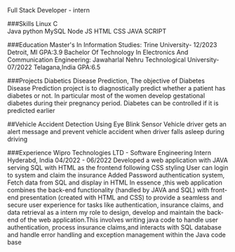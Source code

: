 Full Stack Developer - intern

###Skills
Linux
C  
Java
python
MySQL
Node JS
HTML
CSS
JAVA SCRIPT

###Education
Master's In Information Studies:
Trine University- 12/2023
Detroit, MI
GPA:3.9
Bachelor Of Technology In
Electronics And Communication
Engineering:
Jawaharlal Nehru Technological
University-07/2022
Telagana,India
GPA:6.5

###Projects
Diabetics Disease Prediction, The objective of Diabetes Disease Prediction project
is to diagnostically predict whether a patient has diabetes or not. In particular most
of the women develop gestational diabetes during their pregnancy period.
Diabetes can be controlled if it is predicted earlier

##Vehicle Accident Detection Using Eye Blink Sensor
Vehicle driver gets an alert message and prevent vehicle accident when driver falls
asleep during driving

###Experience
Wipro Technologies LTD - Software Engineering Intern
Hyderabd, India
04/2022 - 06/2022
Developed a web application with JAVA serving SQL with HTML as the frontend
following CSS styling
User can login to system and claim the insurance
Added Password authentication system, Fetch data from SQL and display in
HTML
In essence ,this web application combines the back-end functionality (handled by
JAVA and SQL) with front-end presentation (created with HTML and CSS) to
provide a seamless and secure user experience for tasks like authentication,
insurance claims, and data retrieval as a intern my role to design, develop and
maintain the back-end of the web application.This involves writing java code to
handle user authentication, process insurance claims,and interacts with SQL
database and handle error handling and exception management within the Java code base
